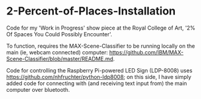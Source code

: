 # 2-Percent-of-Places-Installation
Code for my 'Work in Progress' show piece at the Royal College of Art, '2% Of Spaces You Could Possibly Encounter'.

To function, requires the MAX-Scene-Classifier to be running locally on the main (ie, webcam connected) computer: https://github.com/IBM/MAX-Scene-Classifier/blob/master/README.md.

Code for controlling the Raspberry Pi-powered LED Sign (LDP-8008) uses https://github.com/nhfruchter/python-ldp8008; on this side, I have simply added code for connecting with (and receiving text input from) the main computer over bluetooth.
